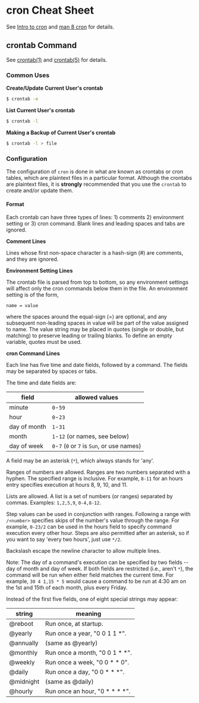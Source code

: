 # cron Cheat Sheet

See [Intro to cron][unixgeeks_cron] and [man 8 cron][man8cron] for details.

## crontab Command

See [crontab(1)][man1crontab] and [crontab(5)][man5crontab] for details.

### Common Uses

**Create/Update Current User's crontab**

```sh
$ crontab -e
```

**List Current User's crontab**

```sh
$ crontab -l
```

**Making a Backup of Current User's crontab**

```sh
$ crontab -l > file
```

### Configuration

The configuration of `cron` is done in what are known as crontabs or cron
tables, which are plaintext files in a particular format.  Although the
crontabs are plaintext files, it is __strongly__ recommended that you use
the `crontab` to create and/or update them.

#### Format

Each crontab can have three types of lines: 1) comments 2) environment setting
or 3) cron command.  Blank lines and leading spaces and tabs are ignored.

**Comment Lines**

Lines whose first non-space character is a hash-sign (#) are comments, and
they are ignored.

**Environment Setting Lines**

The crontab file is parsed from top to bottom, so any environment settings
will affect only the cron commands below them in the file.  An environment
setting is of the form,

    name = value

where the spaces around the equal-sign (=) are optional, and any subsequent
non-leading spaces in value will be part of the value assigned to name.  The
value string may be placed in quotes (single or double, but matching) to
preserve leading or trailing blanks.  To define an empty variable, quotes must
be used.

**cron Command Lines**

Each line has five time and date fields, followed by a command.  The fields
may be separated by spaces or tabs.

The time and date fields are:

| field        | allowed values     |
| ------------ | ------------------ |
| minute       | `0`-`59` |
| hour         | `0`-`23` |
| day of month | `1`-`31` |
| month        | `1`-`12` (or names, see below) |
| day of week  | `0`-`7` (`0` or `7` is `Sun`, or use names) |

A field may be an asterisk (`*`), which always stands for 'any'.

Ranges of numbers are allowed.  Ranges are two numbers separated with a
hyphen.  The specified range is inclusive.  For example, `8-11` for an hours
entry specifies execution at hours 8, 9, 10, and 11.

Lists are allowed.  A list is a set of numbers (or ranges) separated by
commas.  Examples: `1,2,5,9`, `0-4,8-12`.

Step values can be used in conjunction with ranges.  Following a range with
`/<number>` specifies skips of the number's value through the range.  For
example, `0-23/2` can be used in the hours field to specify command execution
every other hour.  Steps are also permitted after an asterisk, so if you want
to say 'every two hours', just use `*/2`.

Backslash escape the newline character to allow multiple lines.

Note: The day of a command's execution can be specified by two fields -- day
of month and day of week.  If both fields are restricted (i.e., aren't `*`),
the command will be run when either field matches the current time.  For
example, `30 4 1,15 * 5` would cause a command to be run at 4:30 am on the
1st and 15th of each month, plus every Friday.

Instead of the first five fields, one of eight special strings may appear:

| string    | meaning |
| --------- | ------- |
| @reboot   | Run once, at startup. |
| @yearly   | Run once a year, "0 0 1 1 *". |
| @annually | (same as @yearly) |
| @monthly  | Run once a month, "0 0 1 * *". |
| @weekly   | Run once a week, "0 0 * * 0". |
| @daily    | Run once a day, "0 0 * * *". |
| @midnight | (same as @daily) |
| @hourly   | Run once an hour, "0 * * * *". |


[man1crontab]: http://man.he.net/man1/crontab
[man5crontab]: http://man.he.net/man5/crontab
[man8cron]: http://man.he.net/man8/cron
[unixgeeks_cron]: http://www.unixgeeks.org/security/newbie/unix/cron-1.html
